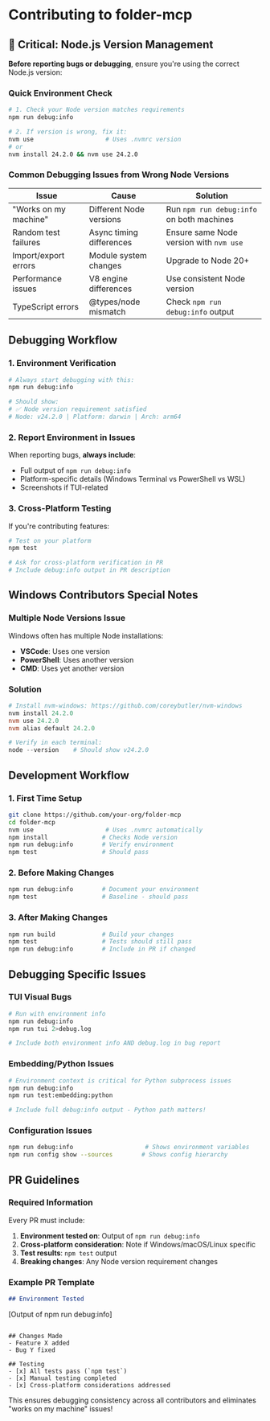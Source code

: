 # Contributing to folder-mcp

## 🚨 Critical: Node.js Version Management

**Before reporting bugs or debugging**, ensure you're using the correct Node.js version:

### Quick Environment Check
```bash
# 1. Check your Node version matches requirements
npm run debug:info

# 2. If version is wrong, fix it:
nvm use                    # Uses .nvmrc version
# or 
nvm install 24.2.0 && nvm use 24.2.0
```

### Common Debugging Issues from Wrong Node Versions

| Issue | Cause | Solution |
|-------|--------|----------|
| "Works on my machine" | Different Node versions | Run `npm run debug:info` on both machines |
| Random test failures | Async timing differences | Ensure same Node version with `nvm use` |
| Import/export errors | Module system changes | Upgrade to Node 20+ |
| Performance issues | V8 engine differences | Use consistent Node version |
| TypeScript errors | @types/node mismatch | Check `npm run debug:info` output |

## Debugging Workflow

### 1. Environment Verification
```bash
# Always start debugging with this:
npm run debug:info

# Should show:
# ✅ Node version requirement satisfied
# Node: v24.2.0 | Platform: darwin | Arch: arm64
```

### 2. Report Environment in Issues
When reporting bugs, **always include**:
- Full output of `npm run debug:info`
- Platform-specific details (Windows Terminal vs PowerShell vs WSL)
- Screenshots if TUI-related

### 3. Cross-Platform Testing
If you're contributing features:
```bash
# Test on your platform
npm test

# Ask for cross-platform verification in PR
# Include debug:info output in PR description
```

## Windows Contributors Special Notes

### Multiple Node Versions Issue
Windows often has multiple Node installations:
- **VSCode**: Uses one version
- **PowerShell**: Uses another version  
- **CMD**: Uses yet another version

### Solution
```powershell
# Install nvm-windows: https://github.com/coreybutler/nvm-windows
nvm install 24.2.0
nvm use 24.2.0
nvm alias default 24.2.0

# Verify in each terminal:
node --version    # Should show v24.2.0
```

## Development Workflow

### 1. First Time Setup
```bash
git clone https://github.com/your-org/folder-mcp
cd folder-mcp
nvm use                    # Uses .nvmrc automatically
npm install               # Checks Node version
npm run debug:info        # Verify environment
npm test                  # Should pass
```

### 2. Before Making Changes
```bash
npm run debug:info        # Document your environment
npm test                  # Baseline - should pass
```

### 3. After Making Changes
```bash
npm run build             # Build your changes
npm test                  # Tests should still pass
npm run debug:info        # Include in PR if changed
```

## Debugging Specific Issues

### TUI Visual Bugs
```bash
# Run with environment info
npm run debug:info
npm run tui 2>debug.log

# Include both environment info AND debug.log in bug report
```

### Embedding/Python Issues  
```bash
# Environment context is critical for Python subprocess issues
npm run debug:info
npm run test:embedding:python

# Include full debug:info output - Python path matters!
```

### Configuration Issues
```bash
npm run debug:info                    # Shows environment variables
npm run config show --sources        # Shows config hierarchy
```

## PR Guidelines

### Required Information
Every PR must include:
1. **Environment tested on**: Output of `npm run debug:info`
2. **Cross-platform consideration**: Note if Windows/macOS/Linux specific
3. **Test results**: `npm test` output
4. **Breaking changes**: Any Node version requirement changes

### Example PR Template
```markdown
## Environment Tested
```
[Output of npm run debug:info]
```

## Changes Made
- Feature X added
- Bug Y fixed

## Testing
- [x] All tests pass (`npm test`)  
- [x] Manual testing completed
- [x] Cross-platform considerations addressed
```

This ensures debugging consistency across all contributors and eliminates "works on my machine" issues!